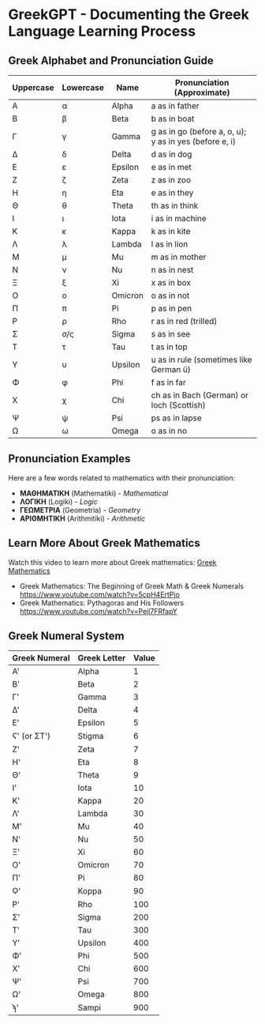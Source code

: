 # GreekGPT - Documenting the Greek Language Learning Process

## Greek Alphabet and Pronunciation Guide

| Uppercase | Lowercase | Name           | Pronunciation (Approximate)     |
|-----------|-----------|----------------|---------------------------------|
| Α         | α         | Alpha          | a as in father                  |
| Β         | β         | Beta           | b as in boat                    |
| Γ         | γ         | Gamma          | g as in go (before a, o, u); y as in yes (before e, i) |
| Δ         | δ         | Delta          | d as in dog                     |
| Ε         | ε         | Epsilon        | e as in met                     |
| Ζ         | ζ         | Zeta           | z as in zoo                     |
| Η         | η         | Eta            | e as in they                    |
| Θ         | θ         | Theta          | th as in think                  |
| Ι         | ι         | Iota           | i as in machine                 |
| Κ         | κ         | Kappa          | k as in kite                    |
| Λ         | λ         | Lambda         | l as in lion                    |
| Μ         | μ         | Mu             | m as in mother                  |
| Ν         | ν         | Nu             | n as in nest                    |
| Ξ         | ξ         | Xi             | x as in box                     |
| Ο         | ο         | Omicron        | o as in not                     |
| Π         | π         | Pi             | p as in pen                     |
| Ρ         | ρ         | Rho            | r as in red (trilled)           |
| Σ         | σ/ς       | Sigma          | s as in see                     |
| Τ         | τ         | Tau            | t as in top                     |
| Υ         | υ         | Upsilon        | u as in rule (sometimes like German ü) |
| Φ         | φ         | Phi            | f as in far                     |
| Χ         | χ         | Chi            | ch as in Bach (German) or loch (Scottish) |
| Ψ         | ψ         | Psi            | ps as in lapse                  |
| Ω         | ω         | Omega          | o as in no                      |

## Pronunciation Examples

Here are a few words related to mathematics with their pronunciation:

- **ΜΑΘΗΜΑΤΙΚΗ** (Mathematiki) - *Mathematical*
- **ΛΟΓΙΚΗ** (Logiki) - *Logic*
- **ΓΕΩΜΕΤΡΙΑ** (Geometria) - *Geometry*
- **ΑΡΙΘΜΗΤΙΚΗ** (Arithmitiki) - *Arithmetic*

## Learn More About Greek Mathematics

Watch this video to learn more about Greek mathematics: [Greek Mathematics](https://youtu.be/YzVgpB8YKLY?si=BAkUiqTFtyvu6cy_)


- Greek Mathematics: The Beginning of Greek Math & Greek Numerals https://www.youtube.com/watch?v=5cpH4ErtPjo 
- Greek Mathematics: Pythagoras and His Followers https://www.youtube.com/watch?v=Pejl7FRfapY

## Greek Numeral System

| Greek Numeral | Greek Letter | Value |
|---------------|--------------|-------|
| Α'            | Alpha        | 1     |
| Β'            | Beta         | 2     |
| Γ'            | Gamma        | 3     |
| Δ'            | Delta        | 4     |
| Ε'            | Epsilon      | 5     |
| Ϛ' (or ΣΤ')   | Stigma       | 6     |
| Ζ'            | Zeta         | 7     |
| Η'            | Eta          | 8     |
| Θ'            | Theta        | 9     |
| Ι'            | Iota         | 10    |
| Κ'            | Kappa        | 20    |
| Λ'            | Lambda       | 30    |
| Μ'            | Mu           | 40    |
| Ν'            | Nu           | 50    |
| Ξ'            | Xi           | 60    |
| Ο'            | Omicron      | 70    |
| Π'            | Pi           | 80    |
| Ϙ'            | Koppa        | 90    |
| Ρ'            | Rho          | 100   |
| Σ'            | Sigma        | 200   |
| Τ'            | Tau          | 300   |
| Υ'            | Upsilon      | 400   |
| Φ'            | Phi          | 500   |
| Χ'            | Chi          | 600   |
| Ψ'            | Psi          | 700   |
| Ω'            | Omega        | 800   |
| ϡ'            | Sampi        | 900   |